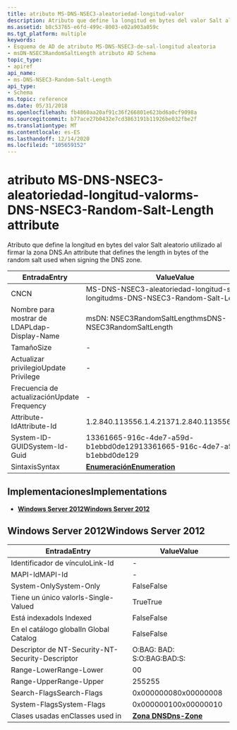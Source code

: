 ```yaml
---
title: atributo MS-DNS-NSEC3-aleatoriedad-longitud-valor
description: Atributo que define la longitud en bytes del valor Salt aleatorio utilizado al firmar la zona DNS.
ms.assetid: b8c53765-e6fd-499c-8003-e02a903a059c
ms.tgt_platform: multiple
keywords:
- Esquema de AD de atributo MS-DNS-NSEC3-de-sal-longitud aleatoria
- msDN-NSEC3RandomSaltLength atributo AD Schema
topic_type:
- apiref
api_name:
- ms-DNS-NSEC3-Random-Salt-Length
api_type:
- Schema
ms.topic: reference
ms.date: 05/31/2018
ms.openlocfilehash: fb4860aa20af91c36f266801e623bd6a0cf9098a
ms.sourcegitcommit: b77ace27b0432e7cd3863191b11926be032fbe2f
ms.translationtype: MT
ms.contentlocale: es-ES
ms.lasthandoff: 12/14/2020
ms.locfileid: "105659152"
---
```

# <a name="ms-dns-nsec3-random-salt-length-attribute"></a><span data-ttu-id="9ddc4-105">atributo MS-DNS-NSEC3-aleatoriedad-longitud-valor</span><span class="sxs-lookup"><span data-stu-id="9ddc4-105">ms-DNS-NSEC3-Random-Salt-Length attribute</span></span>

<span data-ttu-id="9ddc4-106">Atributo que define la longitud en bytes del valor Salt aleatorio utilizado al firmar la zona DNS.</span><span class="sxs-lookup"><span data-stu-id="9ddc4-106">An attribute that defines the length in bytes of the random salt used when signing the DNS zone.</span></span>



| <span data-ttu-id="9ddc4-107">Entrada</span><span class="sxs-lookup"><span data-stu-id="9ddc4-107">Entry</span></span> | <span data-ttu-id="9ddc4-108">Value</span><span class="sxs-lookup"><span data-stu-id="9ddc4-108">Value</span></span> |
|-------------------|--------------------------------------|
| <span data-ttu-id="9ddc4-109">CN</span><span class="sxs-lookup"><span data-stu-id="9ddc4-109">CN</span></span>                | <span data-ttu-id="9ddc4-110">MS-DNS-NSEC3-aleatoriedad-longitud-sal-longitud</span><span class="sxs-lookup"><span data-stu-id="9ddc4-110">ms-DNS-NSEC3-Random-Salt-Length</span></span>      |
| <span data-ttu-id="9ddc4-111">Nombre para mostrar de LDAP</span><span class="sxs-lookup"><span data-stu-id="9ddc4-111">Ldap-Display-Name</span></span> | <span data-ttu-id="9ddc4-112">msDN: NSEC3RandomSaltLength</span><span class="sxs-lookup"><span data-stu-id="9ddc4-112">msDNS-NSEC3RandomSaltLength</span></span>          |
| <span data-ttu-id="9ddc4-113">Tamaño</span><span class="sxs-lookup"><span data-stu-id="9ddc4-113">Size</span></span>              | \-                                   |
| <span data-ttu-id="9ddc4-114">Actualizar privilegio</span><span class="sxs-lookup"><span data-stu-id="9ddc4-114">Update Privilege</span></span>  | \-                                   |
| <span data-ttu-id="9ddc4-115">Frecuencia de actualización</span><span class="sxs-lookup"><span data-stu-id="9ddc4-115">Update Frequency</span></span>  | \-                                   |
| <span data-ttu-id="9ddc4-116">Attribute-Id</span><span class="sxs-lookup"><span data-stu-id="9ddc4-116">Attribute-Id</span></span>      | <span data-ttu-id="9ddc4-117">1.2.840.113556.1.4.2137</span><span class="sxs-lookup"><span data-stu-id="9ddc4-117">1.2.840.113556.1.4.2137</span></span>              |
| <span data-ttu-id="9ddc4-118">System-ID-GUID</span><span class="sxs-lookup"><span data-stu-id="9ddc4-118">System-Id-Guid</span></span>    | <span data-ttu-id="9ddc4-119">13361665-916c-4de7-a59d-b1ebbd0de129</span><span class="sxs-lookup"><span data-stu-id="9ddc4-119">13361665-916c-4de7-a59d-b1ebbd0de129</span></span> |
| <span data-ttu-id="9ddc4-120">Sintaxis</span><span class="sxs-lookup"><span data-stu-id="9ddc4-120">Syntax</span></span>            | [<span data-ttu-id="9ddc4-121">**Enumeración**</span><span class="sxs-lookup"><span data-stu-id="9ddc4-121">**Enumeration**</span></span>](s-enumeration.md) |



## <a name="implementations"></a><span data-ttu-id="9ddc4-122">Implementaciones</span><span class="sxs-lookup"><span data-stu-id="9ddc4-122">Implementations</span></span>

-   [<span data-ttu-id="9ddc4-123">**Windows Server 2012**</span><span class="sxs-lookup"><span data-stu-id="9ddc4-123">**Windows Server 2012**</span></span>](#windows-server-2012)

## <a name="windows-server-2012"></a><span data-ttu-id="9ddc4-124">Windows Server 2012</span><span class="sxs-lookup"><span data-stu-id="9ddc4-124">Windows Server 2012</span></span>



| <span data-ttu-id="9ddc4-125">Entrada</span><span class="sxs-lookup"><span data-stu-id="9ddc4-125">Entry</span></span> | <span data-ttu-id="9ddc4-126">Value</span><span class="sxs-lookup"><span data-stu-id="9ddc4-126">Value</span></span> |
|------------------------|------------------------------------------|
| <span data-ttu-id="9ddc4-127">Identificador de vínculo</span><span class="sxs-lookup"><span data-stu-id="9ddc4-127">Link-Id</span></span>                | \-                                       |
| <span data-ttu-id="9ddc4-128">MAPI-Id</span><span class="sxs-lookup"><span data-stu-id="9ddc4-128">MAPI-Id</span></span>                | \-                                       |
| <span data-ttu-id="9ddc4-129">System-Only</span><span class="sxs-lookup"><span data-stu-id="9ddc4-129">System-Only</span></span>            | <span data-ttu-id="9ddc4-130">False</span><span class="sxs-lookup"><span data-stu-id="9ddc4-130">False</span></span>                                    |
| <span data-ttu-id="9ddc4-131">Tiene un único valor</span><span class="sxs-lookup"><span data-stu-id="9ddc4-131">Is-Single-Valued</span></span>       | <span data-ttu-id="9ddc4-132">True</span><span class="sxs-lookup"><span data-stu-id="9ddc4-132">True</span></span>                                     |
| <span data-ttu-id="9ddc4-133">Está indexado</span><span class="sxs-lookup"><span data-stu-id="9ddc4-133">Is Indexed</span></span>             | <span data-ttu-id="9ddc4-134">False</span><span class="sxs-lookup"><span data-stu-id="9ddc4-134">False</span></span>                                    |
| <span data-ttu-id="9ddc4-135">En el catálogo global</span><span class="sxs-lookup"><span data-stu-id="9ddc4-135">In Global Catalog</span></span>      | <span data-ttu-id="9ddc4-136">False</span><span class="sxs-lookup"><span data-stu-id="9ddc4-136">False</span></span>                                    |
| <span data-ttu-id="9ddc4-137">Descriptor de NT-Security-</span><span class="sxs-lookup"><span data-stu-id="9ddc4-137">NT-Security-Descriptor</span></span> | <span data-ttu-id="9ddc4-138">O:BAG: BAD: S:</span><span class="sxs-lookup"><span data-stu-id="9ddc4-138">O:BAG:BAD:S:</span></span>                             |
| <span data-ttu-id="9ddc4-139">Range-Lower</span><span class="sxs-lookup"><span data-stu-id="9ddc4-139">Range-Lower</span></span>            | <span data-ttu-id="9ddc4-140">0</span><span class="sxs-lookup"><span data-stu-id="9ddc4-140">0</span></span>                                        |
| <span data-ttu-id="9ddc4-141">Range-Upper</span><span class="sxs-lookup"><span data-stu-id="9ddc4-141">Range-Upper</span></span>            | <span data-ttu-id="9ddc4-142">255</span><span class="sxs-lookup"><span data-stu-id="9ddc4-142">255</span></span>                                      |
| <span data-ttu-id="9ddc4-143">Search-Flags</span><span class="sxs-lookup"><span data-stu-id="9ddc4-143">Search-Flags</span></span>           | <span data-ttu-id="9ddc4-144">0x00000008</span><span class="sxs-lookup"><span data-stu-id="9ddc4-144">0x00000008</span></span>                               |
| <span data-ttu-id="9ddc4-145">System-Flags</span><span class="sxs-lookup"><span data-stu-id="9ddc4-145">System-Flags</span></span>           | <span data-ttu-id="9ddc4-146">0x00000010</span><span class="sxs-lookup"><span data-stu-id="9ddc4-146">0x00000010</span></span>                               |
| <span data-ttu-id="9ddc4-147">Clases usadas en</span><span class="sxs-lookup"><span data-stu-id="9ddc4-147">Classes used in</span></span>        | [<span data-ttu-id="9ddc4-148">**Zona DNS**</span><span class="sxs-lookup"><span data-stu-id="9ddc4-148">**Dns-Zone**</span></span>](c-dnszone.md)<br/> |



 

 





